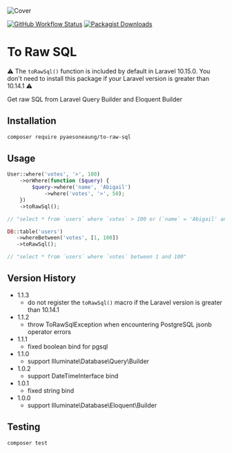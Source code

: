 ![Cover](https://ik.imagekit.io/pyaesoneaung/github/to-raw-sql/cover.png?updatedAt=1687412017963)

[![GitHub Workflow Status](https://img.shields.io/github/actions/workflow/status/PyaeSoneAungRgn/to-raw-sql/run-tests.yml?branch=main&label=test)](https://github.com/PyaeSoneAungRgn/to-raw-sql/actions/workflows/run-tests.yml)
[![Packagist Downloads](https://img.shields.io/packagist/dt/pyaesoneaung/to-raw-sql)](https://packagist.org/packages/pyaesoneaung/to-raw-sql)

# To Raw SQL

⚠️ The `toRawSql()` function is included by default in Laravel 10.15.0. You don't need to install this package if your Laravel version is greater than 10.14.1 ⚠️

Get raw SQL from Laravel Query Builder and Eloquent Builder

## Installation

```bash
composer require pyaesoneaung/to-raw-sql
```

## Usage

```php
User::where('votes', '>', 100)
    ->orWhere(function ($query) {
        $query->where('name', 'Abigail')
            ->where('votes', '>', 50);
    })
    ->toRawSql();

// "select * from `users` where `votes` > 100 or (`name` = 'Abigail' and `votes` > 50)"
```

```php
DB::table('users')
   ->whereBetween('votes', [1, 100])
   ->toRawSql();

// "select * from `users` where `votes` between 1 and 100"
``` 

## Version History

- 1.1.3
  - do not register the `toRawSql()` macro if the Laravel version is greater than 10.14.1
- 1.1.2
  - throw ToRawSqlException when encountering PostgreSQL jsonb operator errors 
- 1.1.1
  - fixed boolean bind for pgsql
- 1.1.0
  - support Illuminate\Database\Query\Builder
- 1.0.2
  - support DateTimeInterface bind
- 1.0.1
  - fixed string bind
- 1.0.0
  - support Illuminate\Database\Eloquent\Builder

## Testing

```bash
composer test
```
